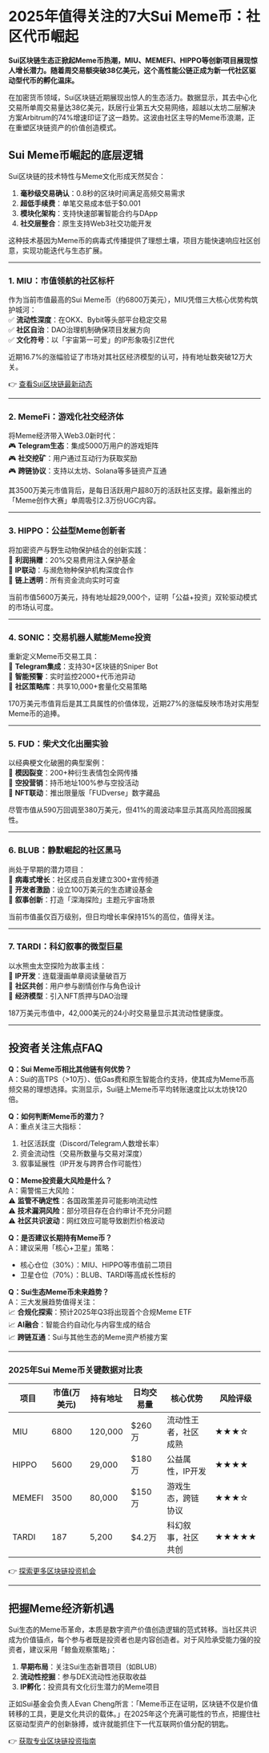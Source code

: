 # 2025年值得关注的7大Sui Meme币：社区代币崛起

**Sui区块链生态正掀起Meme币热潮，MIU、MEMEFI、HIPPO等创新项目展现惊人增长潜力。随着周交易额突破38亿美元，这个高性能公链正成为新一代社区驱动型代币的孵化温床。**  

在加密货币领域，Sui区块链近期展现出惊人的生态活力。数据显示，其去中心化交易所单周交易量达38亿美元，跃居行业第五大交易网络，超越以太坊二层解决方案Arbitrum的74%增速印证了这一趋势。这波由社区主导的Meme币浪潮，正在重塑区块链资产的价值创造模式。

## Sui Meme币崛起的底层逻辑
Sui区块链的技术特性与Meme文化形成天然契合：  
1. **毫秒级交易确认**：0.8秒的区块时间满足高频交易需求  
2. **超低手续费**：单笔交易成本低于$0.001  
3. **模块化架构**：支持快速部署智能合约与DApp  
4. **社交层整合**：原生支持Web3社交功能开发  

这种技术基因为Meme币的病毒式传播提供了理想土壤，项目方能快速响应社区创意，实现功能迭代与生态扩展。

---

### 1. MIU：市值领航的社区标杆
作为当前市值最高的Sui Meme币（约6800万美元），MIU凭借三大核心优势构筑护城河：  
✅ **流动性深度**：在OKX、Bybit等头部平台稳定交易  
✅ **社区自治**：DAO治理机制确保项目发展方向  
✅ **文化符号**：以「宇宙第一可爱」的IP形象吸引Z世代  

近期16.7%的涨幅验证了市场对其社区经济模型的认可，持有地址数突破12万大关。

👉 [查看Sui区块链最新动态](https://bit.ly/okx_welcome)

---

### 2. MemeFi：游戏化社交经济体
将Meme经济带入Web3.0新时代：  
🎮 **Telegram生态**：集成5000万用户的游戏矩阵  
🎮 **社交挖矿**：用户通过互动行为获取奖励  
🎮 **跨链协议**：支持以太坊、Solana等多链资产互通  

其3500万美元市值背后，是每日活跃用户超80万的活跃社区支撑。最新推出的「Meme创作大赛」单周吸引2.3万份UGC内容。

---

### 3. HIPPO：公益型Meme创新者
将加密资产与野生动物保护结合的创新实践：  
🌿 **利润捐赠**：20%交易费用注入保护基金  
🌿 **IP联动**：与濒危物种保护机构深度合作  
🌿 **链上透明**：所有资金流向实时可查  

当前市值5600万美元，持有地址超29,000个，证明「公益+投资」双轮驱动模式的市场认可度。

---

### 4. SONIC：交易机器人赋能Meme投资
重新定义Meme币交易工具：  
🤖 **Telegram集成**：支持30+区块链的Sniper Bot  
🤖 **智能预警**：实时监控2000+代币池异动  
🤖 **社区策略库**：共享10,000+套量化交易策略  

170万美元市值背后是其工具属性的价值体现，近期27%的涨幅反映市场对实用型Meme币的追捧。

---

### 5. FUD：柴犬文化出圈实验
以经典梗文化破圈的典型案例：  
🐶 **模因裂变**：200+种衍生表情包全网传播  
🐶 **空投营销**：持币地址100%参与空投活动  
🐶 **NFT联动**：推出限量版「FUDverse」数字藏品  

尽管市值从590万回调至380万美元，但41%的周波动率显示其高风险高回报属性。

---

### 6. BLUB：静默崛起的社区黑马
尚处于早期的潜力项目：  
🌊 **病毒式增长**：社区成员自发建立300+宣传频道  
🌊 **开发者激励**：设立100万美元的生态建设基金  
🌊 **叙事创新**：打造「深海探险」主题元宇宙场景  

当前市值虽仅百万级别，但日均增长率保持15%的高位，值得关注。

---

### 7. TARDI：科幻叙事的微型巨星
以水熊虫太空探险为故事主线：  
🌠 **IP开发**：连载漫画单章阅读量破百万  
🌠 **社区共创**：用户参与剧情创作与角色设计  
🌠 **经济模型**：引入NFT质押与DAO治理  

187万美元市值中，42,000美元的24小时交易量显示其流动性健康度。

---

## 投资者关注焦点FAQ

**Q：Sui Meme币相比其他链有何优势？**  
A：Sui的高TPS（>10万）、低Gas费和原生智能合约支持，使其成为Meme币高频交易的理想选择。实测显示，Sui链上Meme币平均转账速度比以太坊快120倍。

**Q：如何判断Meme币的潜力？**  
A：重点关注三大指标：  
1. 社区活跃度（Discord/Telegram人数增长率）  
2. 资金流动性（交易所数量与交易对深度）  
3. 叙事延展性（IP开发与跨界合作可能性）

**Q：Meme投资最大风险是什么？**  
A：需警惕三大风险：  
⚠️ **监管不确定性**：各国政策差异可能影响流动性  
⚠️ **技术漏洞风险**：部分项目存在合约审计不充分问题  
⚠️ **社区共识波动**：网红效应可能导致剧烈价格波动  

**Q：是否建议长期持有Meme币？**  
A：建议采用「核心+卫星」策略：  
- 核心仓位（30%）：MIU、HIPPO等市值前二项目  
- 卫星仓位（70%）：BLUB、TARDI等高成长性标的  

**Q：Sui生态Meme币未来趋势？**  
A：三大发展趋势值得关注：  
📈 **合规化探索**：预计2025年Q3将出现首个合规Meme ETF  
📈 **AI融合**：智能合约自动化与内容生成的结合  
📈 **跨链互通**：Sui与其他生态的Meme资产桥接方案

---

### 2025年Sui Meme币关键数据对比表

| 项目   | 市值(万美元) | 持有地址 | 日均交易量 | 核心优势                | 风险评级 |
|--------|-------------|----------|------------|-------------------------|----------|
| MIU    | 6800        | 120,000  | $260万     | 流动性王者，社区成熟    | ★★★☆     |
| HIPPO  | 5600        | 29,000   | $180万     | 公益属性，IP开发        | ★★★★     |
| MEMEFI | 3500        | 80,000   | $150万     | 游戏生态，跨链协议      | ★★★☆     |
| TARDI  | 187         | 5,200    | $4.2万     | 科幻叙事，社区共创      | ★★★★★    |

👉 [探索更多区块链投资机会](https://bit.ly/okx_welcome)

---

## 把握Meme经济新机遇
Sui生态的Meme币革命，本质是数字资产价值创造逻辑的范式转移。当社区共识成为价值锚点，每个参与者既是投资者也是内容创造者。对于风险承受能力强的投资者，建议采用「鲸鱼观察策略」：  
1. **早期布局**：关注Sui生态新晋项目（如BLUB）  
2. **流动性挖掘**：参与DEX流动性池获取收益  
3. **IP孵化**：投资具有文化衍生潜力的Meme项目  

正如Sui基金会负责人Evan Cheng所言：「Meme币正在证明，区块链不仅是价值转移的工具，更是文化共识的载体。」在2025年这个充满可能性的节点，把握住社区驱动型资产的创新脉搏，或许就能抓住下一代互联网价值分配的钥匙。

👉 [获取专业区块链投资指南](https://bit.ly/okx_welcome)